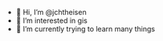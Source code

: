 - 👋 Hi, I’m @jchtheisen
- 👀 I’m interested in gis
- 🌱 I’m currently trying to learn many things


<!---
jchtheisen/jchtheisen is a ✨ special ✨ repository because its `README.md` (this file) appears on your GitHub profile.
You can click the Preview link to take a look at your changes.
--->
